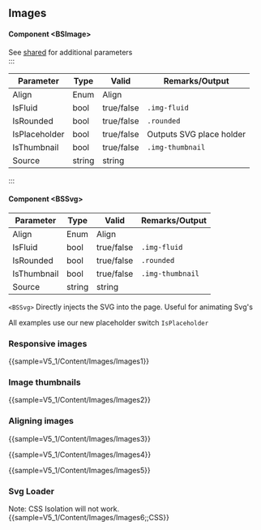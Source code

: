 ﻿## Images
#### Component \<BSImage\>
See [shared](layout/shared) for additional parameters    
:::

| Parameter     | Type   | Valid      | Remarks/Output           | 
|---------------|--------|------------|--------------------------|
| Align         | Enum   | Align      |                          | {.table-striped .p-2}  
| IsFluid       | bool   | true/false | `.img-fluid`             |
| IsRounded     | bool   | true/false | `.rounded`               |
| IsPlaceholder | bool   | true/false | Outputs SVG place holder |
| IsThumbnail   | bool   | true/false | `.img-thumbnail`         |
| Source        | string | string     |                          |

:::

#### Component \<BSSvg\>


| Parameter     | Type   | Valid      | Remarks/Output           | 
|---------------|--------|------------|--------------------------|
| Align         | Enum   | Align      |                          | {.table-striped .p-2}  
| IsFluid       | bool   | true/false | `.img-fluid`             |
| IsRounded     | bool   | true/false | `.rounded`               |
| IsThumbnail   | bool   | true/false | `.img-thumbnail`         |
| Source        | string | string     |                          |

`<BSSvg>` Directly injects the SVG into the page. Useful for animating Svg's

All examples use our new placeholder switch `IsPlaceholder`

### Responsive images
{{sample=V5_1/Content/Images/Images1}}

### Image thumbnails

{{sample=V5_1/Content/Images/Images2}}

### Aligning images

{{sample=V5_1/Content/Images/Images3}}

{{sample=V5_1/Content/Images/Images4}}

{{sample=V5_1/Content/Images/Images5}}

### Svg Loader
Note: CSS Isolation will not work.  
{{sample=V5_1/Content/Images/Images6;;CSS}}